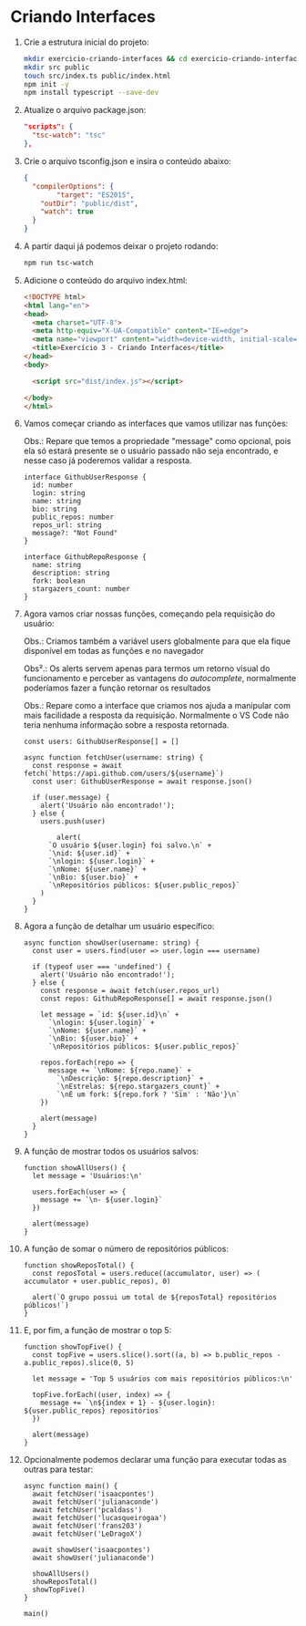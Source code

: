 # Criando Interfaces

1. Crie a estrutura inicial do projeto:
    
    ```bash
    mkdir exercicio-criando-interfaces && cd exercicio-criando-interfaces
    mkdir src public
    touch src/index.ts public/index.html
    npm init -y
    npm install typescript --save-dev
    ```
    
2. Atualize o arquivo package.json:
    
    ```json
    "scripts": {
      "tsc-watch": "tsc"
    },
    ```
    
3. Crie o arquivo tsconfig.json e insira o conteúdo abaixo:
    
    ```json
    {
      "compilerOptions": {
    		"target": "ES2015",
        "outDir": "public/dist",
        "watch": true
      }
    }
    ```
    
4. A partir daqui já podemos deixar o projeto rodando:
    
    ```bash
    npm run tsc-watch
    ```
    
5. Adicione o conteúdo do arquivo index.html:
    
    ```html
    <!DOCTYPE html>
    <html lang="en">
    <head>
      <meta charset="UTF-8">
      <meta http-equiv="X-UA-Compatible" content="IE=edge">
      <meta name="viewport" content="width=device-width, initial-scale=1.0">
      <title>Exercício 3 - Criando Interfaces</title>
    </head>
    <body>
    
      <script src="dist/index.js"></script>
    
    </body>
    </html>
    ```
    
6. Vamos começar criando as interfaces que vamos utilizar nas funções:
    
    Obs.: Repare que temos a propriedade "message" como opcional, pois ela só estará presente se o usuário passado não seja encontrado, e nesse caso já poderemos validar a resposta.
    
    ```tsx
    interface GithubUserResponse {
      id: number
      login: string
      name: string
      bio: string
      public_repos: number
      repos_url: string
      message?: "Not Found"
    }
    
    interface GithubRepoResponse {
      name: string
      description: string
      fork: boolean
      stargazers_count: number
    }
    ```
    
7. Agora vamos criar nossas funções, começando pela requisição do usuário:
    
    Obs.: Criamos também a variável users globalmente para que ela fique disponível em todas as funções e no navegador
    
    Obs².: Os alerts servem apenas para termos um retorno visual do funcionamento e perceber as vantagens do *autocomplete*, normalmente poderíamos fazer a função retornar os resultados
    
    Obs.: Repare como a interface que criamos nos ajuda a manipular com mais facilidade a resposta da requisição. Normalmente o VS Code não teria nenhuma informação sobre a resposta retornada.
    
    ```tsx
    const users: GithubUserResponse[] = []
    
    async function fetchUser(username: string) {
      const response = await fetch(`https://api.github.com/users/${username}`)
      const user: GithubUserResponse = await response.json()
    
      if (user.message) {
        alert('Usuário não encontrado!');
      } else {
        users.push(user)
    
    		alert(
          `O usuário ${user.login} foi salvo.\n` +
          `\nid: ${user.id}` +
          `\nlogin: ${user.login}` +
          `\nNome: ${user.name}` +
          `\nBio: ${user.bio}` +
          `\nRepositórios públicos: ${user.public_repos}`
        )
      }
    }
    ```
    
8. Agora a função de detalhar um usuário específico:
    
    ```tsx
    async function showUser(username: string) {
      const user = users.find(user => user.login === username)
    
      if (typeof user === 'undefined') {
        alert('Usuário não encontrado!');
      } else {
        const response = await fetch(user.repos_url)
        const repos: GithubRepoResponse[] = await response.json()
    
        let message = `id: ${user.id}\n` +
          `\nlogin: ${user.login}` +
          `\nNome: ${user.name}` +
          `\nBio: ${user.bio}` +
          `\nRepositórios públicos: ${user.public_repos}`
    
        repos.forEach(repo => {
          message += `\nNome: ${repo.name}` +
            `\nDescrição: ${repo.description}` +
            `\nEstrelas: ${repo.stargazers_count}` +
            `\nÉ um fork: ${repo.fork ? 'Sim' : 'Não'}\n`
        })
    
        alert(message)
      } 
    }
    ```
    
9. A função de mostrar todos os usuários salvos:
    
    ```tsx
    function showAllUsers() {
      let message = 'Usuários:\n'
    
      users.forEach(user => {
        message += `\n- ${user.login}`
      })
    
      alert(message)
    }
    ```
    
10. A função de somar o número de repositórios públicos:
    
    ```tsx
    function showReposTotal() {
      const reposTotal = users.reduce((accumulator, user) => ( accumulator + user.public_repos), 0)
    
      alert(`O grupo possui um total de ${reposTotal} repositórios públicos!`)
    }
    ```
    
11. E, por fim, a função de mostrar o top 5:
    
    ```tsx
    function showTopFive() {
      const topFive = users.slice().sort((a, b) => b.public_repos - a.public_repos).slice(0, 5)
    
      let message = 'Top 5 usuários com mais repositórios públicos:\n'
    
      topFive.forEach((user, index) => {
        message += `\n${index + 1} - ${user.login}: ${user.public_repos} repositórios`
      })
    
      alert(message)
    }
    ```
    
12. Opcionalmente podemos declarar uma função para executar todas as outras para testar:
    
    ```tsx
    async function main() {
      await fetchUser('isaacpontes')
      await fetchUser('julianaconde')
      await fetchUser('pcaldass')
      await fetchUser('lucasqueirogaa')
      await fetchUser('frans203')
      await fetchUser('LeDragoX')
    
      await showUser('isaacpontes')
      await showUser('julianaconde')
    
      showAllUsers()
      showReposTotal()
      showTopFive()
    }
    
    main()
    ```
    
